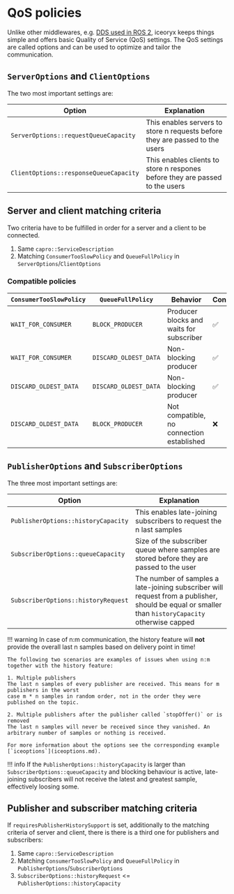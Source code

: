 # QoS policies

Unlike other middlewares, e.g. [DDS used in ROS 2](https://docs.ros.org/en/galactic/Concepts/About-Quality-of-Service-Settings.html),
iceoryx keeps things simple and offers basic Quality of Service (QoS) settings. The QoS
settings are called options and can be used to optimize and tailor the communication.

## `ServerOptions` and `ClientOptions`

The two most important settings are:

| Option                                 | Explanation                                                                  |
|----------------------------------------|------------------------------------------------------------------------------|
| `ServerOptions::requestQueueCapacity`  | This enables servers to store n requests before they are passed to the users |
| `ClientOptions::responseQueueCapacity` | This enables clients to store n respones before they are passed to the users |

## Server and client matching criteria

Two criteria have to be fulfilled in order for a server and a client to be connected.

1. Same `capro::ServiceDescription`
2. Matching `ConsumerTooSlowPolicy` and `QueueFullPolicy` in `ServerOptions`/`ClientOptions`

### Compatible policies

| `ConsumerTooSlowPolicy`   | `QueueFullPolicy`     | Behavior                                   | Connection          |
|---------------------------|-----------------------|--------------------------------------------|---------------------|
| `WAIT_FOR_CONSUMER`       | `BLOCK_PRODUCER`      | Producer blocks and waits for subscriber   | :white_check_mark:  |
| `WAIT_FOR_CONSUMER`       | `DISCARD_OLDEST_DATA` | Non-blocking producer                      | :white_check_mark:  |
| `DISCARD_OLDEST_DATA`     | `DISCARD_OLDEST_DATA` | Non-blocking producer                      | :white_check_mark:  |
| `DISCARD_OLDEST_DATA`     | `BLOCK_PRODUCER`      | Not compatible, no connection established  | :x:                 |

## `PublisherOptions` and `SubscriberOptions`

The three most important settings are:

| Option                              | Explanation                                                                                                                                       |
|-------------------------------------|---------------------------------------------------------------------------------------------------------------------------------------------------|
| `PublisherOptions::historyCapacity` | This enables late-joining subscribers to request the n last samples                                                                               |
| `SubscriberOptions::queueCapacity`  | Size of the subscriber queue where samples are stored before they are passed to the user                                                          |
| `SubscriberOptions::historyRequest` | The number of samples a late-joining subscriber will request from a publisher, should be equal or smaller than `historyCapacity` otherwise capped |

!!! warning
    In case of n:m communication, the history feature will **not** provide the overall last n samples based on delivery point in time!

    The following two scenarios are examples of issues when using n:m together with the history feature:

    1. Multiple publishers
    The last n samples of every publisher are received. This means for m publishers in the worst
    case m * n samples in random order, not in the order they were published on the topic.

    2. Multiple publishers after the publisher called `stopOffer()` or is removed
    The last n samples will never be received since they vanished. An arbitrary number of samples or nothing is received.

    For more information about the options see the corresponding example [`iceoptions`](iceoptions.md).

!!! info
    If the `PublisherOptions::historyCapacity` is larger than `SubscriberOptions::queueCapacity` and blocking behaviour
    is active, late-joining subscribers will not receive the latest and greatest sample, effectively loosing some.

## Publisher and subscriber matching criteria

If `requiresPublisherHistorySupport` is set, additionally to the matching criteria of server and client, there is there is a third one for publishers and subscribers:

1. Same `capro::ServiceDescription`
2. Matching `ConsumerTooSlowPolicy` and `QueueFullPolicy` in `PublisherOptions`/`SubscriberOptions`
3. `SubscriberOptions::historyRequest` <= `PublisherOptions::historyCapacity`
